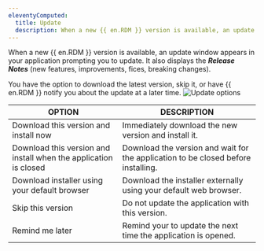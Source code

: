```yaml
---
eleventyComputed:
  title: Update
  description: When a new {{ en.RDM }} version is available, an update window appears in your application prompting you to update.
---
```

When a new {{ en.RDM }} version is available, an update window appears in your application prompting you to update. It also displays the ***Release Notes*** (new features, improvements, fices, breaking changes).

You have the option to download the latest version, skip it, or have {{ en.RDM }} notify you about the update at a later time.
![Update options](https://cdnweb.devolutions.net/docs/RDMW2005_2024_1.png)

| OPTION                                                           | DESCRIPTION                                                                       |
|------------------------------------------------------------------|-----------------------------------------------------------------------------------|
| Download this version and install now                            | Immediately download the new version and install it.                              |
| Download this version and install when the application is closed | Download the version and wait for the application to be closed before installing. |
| Download installer using your default browser                    | Download the installer externally using your default web browser.                 |
| Skip this version                                                | Do not update the application with this version.                                  |
| Remind me later                                                  | Remind your to update the next time the application is opened.                    |
